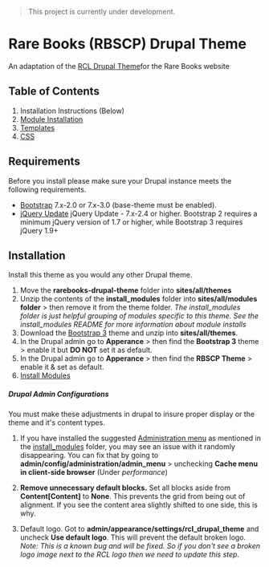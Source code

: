 > This project is currently under development.

# Rare Books (RBSCP) Drupal Theme

An adaptation of the [RCL Drupal Theme](https://github.com/rochester-rcl/rcl_drupal_theme)for the Rare Books website

## Table of Contents
1. Installation Instructions (Below)
2. [Module Installation](https://github.com/rochester-rcl/rcl_drupal_theme/tree/master/install_modules)
3. [Templates](https://github.com/rochester-rcl/rcl_drupal_theme/tree/master/templates)
4. [CSS](https://github.com/rochester-rcl/rcl_drupal_theme/tree/master/css)


## Requirements
Before you install please make sure your Drupal instance meets the following requirements.

- [Bootstrap](https://drupal.org/project/bootstrap) 7.x-2.0 or 7.x-3.0 (base-theme must be enabled).
- [jQuery Update](https://drupal.org/project/jquery_update) jQuery Update - 7.x-2.4 or higher. Bootstrap 2 requires a minimum jQuery version of 1.7 or higher, while Bootstrap 3 requires jQuery 1.9+

## Installation
Install this theme as you would any other Drupal theme.

1. Move the **rarebooks-drupal-theme** folder into **sites/all/themes**
2. Unzip the contents of the **install_modules** folder into  **sites/all/modules folder** > then remove it from the theme folder. *The install_modules folder is just helpful grouping of modules specific to this theme. See the install_modules README for more information about module installs*
3. Download the [Bootstrap 3](https://drupal.org/project/bootstrap) theme and unzip into **sites/all/themes**.
4. In the Drupal admin go to **Apperance** > then find the **Bootstrap 3** theme > enable it but **DO NOT** set it as default.
5. In the Drupal admin go to **Apperance** > then find the **RBSCP Theme** > enable it & set as default.
6. [Install Modules](https://github.com/rochester-rcl/rcl_drupal_theme/tree/master/install_modules)


##### Drupal Admin Configurations
You must make these adjustments in drupal to insure proper display or the theme and it's content types.

1. If you have installed the suggested [Administration menu](https://www.drupal.org/project/admin_menu) as mentioned in the [install_modules](https://github.com/rochester-rcl/rcl_drupal_theme/tree/master/install_modules) folder, you may see an issue with it randomly disappearing. You can fix that by going to **admin/config/administration/admin_menu** > unchecking **Cache menu in client-side browser** (Under *performance*)

2. **Remove unnecessary default blocks.** Set all blocks aside from **Content[Content]** to **None**. This prevents the grid from being out of alignment. If you see the content area slightly shifted to one side, this is why.

3. Default logo. Got to **admin/appearance/settings/rcl_drupal_theme** and uncheck **Use default logo**. This will prevent the default broken logo. *Note: This is a known bug and will be fixed. So if you don't see a broken logo image next to the RCL logo then we need to update this step.*
